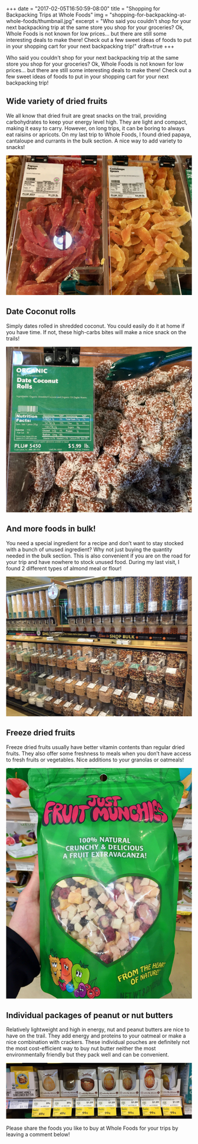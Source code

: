 +++
date = "2017-02-05T16:50:59-08:00"
title = "Shopping for Backpacking Trips at Whole Foods"
img = "shopping-for-backpacking-at-whole-foods/thumbnail.jpg"
excerpt = "Who said you couldn't shop for your next backpacking trip at the same store you shop for your groceries? Ok, Whole Foods is not known for low prices… but there are still some interesting deals to make there! Check out a few sweet ideas of foods to put in your shopping cart for your next backpacking trip!"
draft=true
+++

Who said you couldn't shop for your next backpacking trip at the same store you shop for your groceries? Ok, Whole Foods is not known for low prices… but there are still some interesting deals to make there! Check out a few sweet ideas of foods to put in your shopping cart for your next backpacking trip!


## Wide variety of dried fruits
We all know that dried fruit are great snacks on the trail, providing carbohydrates to keep your energy level high. They are light and compact, making it easy to carry. However, on long trips, it can be boring to always eat raisins or apricots. On my last trip to Whole Foods, I found dried papaya, cantaloupe and currants in the bulk section. A nice way to add variety to snacks!

<img src="/img/posts/shopping-for-backpacking-at-whole-foods/dried_fruit.jpg" class="img50" />

## Date Coconut rolls
Simply dates rolled in shredded coconut. You could easily do it at home if you have time. If not, these high-carbs bites will make a nice snack on the trails!

<img src="/img/posts/shopping-for-backpacking-at-whole-foods/rolled_dates.jpg" class="img50" />

## And more foods in bulk!
You need a special ingredient for a recipe and don’t want to stay stocked with a bunch of unused ingredient? Why not just buying the quantity needed in the bulk section. This is also convenient if you are on the road for your trip and have nowhere to stock unused food. During my last visit, I found 2 different types of almond meal or flour!

<img src="/img/posts/shopping-for-backpacking-at-whole-foods/bulk_foods.jpg" class="img50" />

## Freeze dried fruits
Freeze dried fruits usually have better vitamin contents than regular dried fruits. They also offer some freshness to meals when you don’t have access to fresh fruits or vegetables. Nice additions to your granolas or oatmeals!

<img src="/img/posts/shopping-for-backpacking-at-whole-foods/freeze_dried.jpg" class="img50" />

## Individual packages of peanut or nut butters
Relatively lightweight and high in energy, nut and peanut butters are nice to have on the trail. They add energy and proteins to your oatmeal or make a nice combination with crackers. These individual pouches are definitely not the most cost-efficient way to buy nut butter neither the most environmentally friendly but they pack well and can be convenient.

<img src="/img/posts/shopping-for-backpacking-at-whole-foods/nut_butter.jpg" class="img-responsive" />

Please share the foods you like to buy at Whole Foods for your trips by leaving a comment below!

